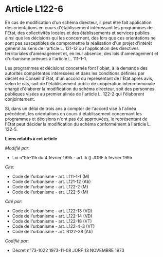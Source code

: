 # Article L122-6

En cas de modification d'un schéma directeur, il peut être fait application des orientations en cours d'établissement
intéressant les programmes de l'Etat, des collectivités locales et des établissements et services publics ainsi que les
décisions qui les concernent, dès lors que ces orientations ne sont pas susceptibles de compromettre la réalisation d'un
projet d'intérêt général au sens de l'article L. 121-12 ou l'application des directives territoriales d'aménagement et, en
leur absence, des lois d'aménagement et d'urbanisme prévues à l'article L. 111-1-1.

Les programmes et décisions concernés font l'objet, à la demande des autorités compétentes intéressées et dans les conditions
définies par décret en Conseil d'Etat, d'un accord du représentant de l'Etat après avis, selon le cas, soit de
l'établissement public de coopération intercommunale chargé d'élaborer la modification du schéma directeur, soit des
personnes publiques visées au premier alinéa de l'article L. 122-2 qui l'élaborent conjointement.

Si, dans un délai de trois ans à compter de l'accord visé à l'alinéa précédent, les orientations en cours d'établissement
concernant les programmes et décisions n'ont pas été approuvées, le représentant de l'Etat peut décider la modification du
schéma conformément à l'article L. 122-5.

**Liens relatifs à cet article**

_Modifié par_:

  - Loi n°95-115 du 4 février 1995 - art. 5 () JORF 5 février 1995

_Cite_:

  - Code de l'urbanisme - art. L111-1-1 (M)
  - Code de l'urbanisme - art. L121-12 (Ab)
  - Code de l'urbanisme - art. L122-2 (M)
  - Code de l'urbanisme - art. L122-5 (M)

_Cité par_:

  - Code de l'urbanisme - art. L122-13 (VD)
  - Code de l'urbanisme - art. L122-14 (VD)
  - Code de l'urbanisme - art. L122-18 (VT)
  - Code de l'urbanisme - art. L122-4-3 (VT)
  - Code de l'urbanisme - art. R122-28 (Ab)

_Codifié par_:

  - Décret n°73-1022 1973-11-08 JORF 13 NOVEMBRE 1973
